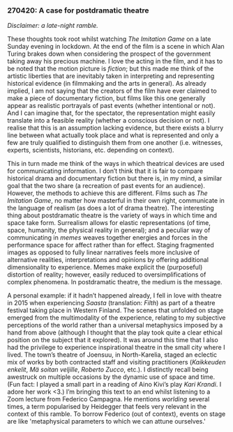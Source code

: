 ### 270420: A case for postdramatic theatre

*Disclaimer: a late-night ramble.*

These thoughts took root whilst watching *The Imitation Game* on a late Sunday evening in lockdown. At the end of the film is a scene in which Alan Turing brakes down when considering the prospect of the government taking away his precious machine. I love the acting in the film, and it has to be noted that the motion picture is *fiction*; but this made me think of the artistic liberties that are inevitably taken in interpreting and representing historical evidence (in filmmaking and the arts in general). As already implied, I am not saying that the creators of the film have ever claimed to make a piece of documentary fiction, but films like this one generally appear as realistic portrayals of past events (whether intentional or not). And I can imagine that, for the spectator, the representation might easily translate into a feasible reality (whether a conscious decision or not). I realise that this is an assumption lacking evidence, but there exists a blurry line between what actually took place and what is represented and only a few are truly qualified to distinguish them from one another (i.e. witnesses, experts, scientists, historians, etc. depending on context).

This in turn made me think of the ways in which theatrical devices are used for communicating information. I don’t think that it is fair to compare historical drama and documentary fiction but there is, in my mind, a similar goal that the two share (a recreation of past events for an audience). However, the methods to achieve this are different. Films such as *The Imitation Game*, no matter how masterful in their own right, communicate in the language of realism (as does a lot of drama theatre). The interesting thing about postdramatic theatre is the variety of ways in which time and space take form. Surrealism allows for elastic representations (of time, space, humanity, the physical reality in general); and a peculiar way of communicating in *memes* weaves together energies and forces in the performance space for affect rather than for effect. Staging fragmented images as opposed to fully linear narratives feels more inclusive of alternative realities, interpretations and opinions by offering additional dimensionality to experience. Memes make explicit the (purposeful) distortion of reality; however, easily reduced to oversimplifications of complex phenomena. In postdramatic theatre, the medium is the message.

A personal example: if it hadn’t happened already, I fell in love with theatre in 2015 when experiencing *Saasta* (translation: *Filth*) as part of a theatre festival taking place in Western Finland. The scenes that unfolded on stage emerged from the multimodality of the experience, relating to my subjective perceptions of the world rather than a universal metaphysics imposed by a hand from above (although I thought that the play took quite a clear ethical position on the subject that it explored). It was around this time that I also had the privilege to experience inspirational theatre in the small city where I lived. The town’s theatre of Joensuu, in North-Karelia, staged an eclectic mix of works by both contracted staff and visiting practitioners (*Kaikkeuden enkelit*, *Mä soitan veljille*, *Roberto Zucco*, etc.). I distinctly recall being awestruck on multiple occasions by the dynamic use of space and time. (Fun fact: I played a small part in a reading of Aino Kivi’s play *Kari Krandi*. I adore her work <3.) I’m bringing this text to an end whilst listening to a Zoom lecture from Federico Campagna. He mentions *worlding* several times, a term popularised by Heidegger that feels very relevant in the context of this ramble. To borrow Federico (out of context), events on stage are like 'metaphysical parameters to which we can attune ourselves.'
